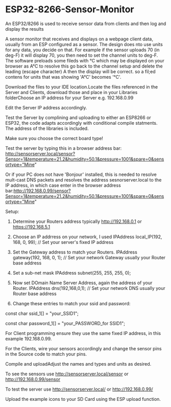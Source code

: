 # ESP32-8266-Sensor-Monitor
An ESP32/8266 is used to receive sensor data from clients and then log and display the results

A sensor monitor that receives and displays on a webpage client data, usually from an ESP configured as a sensor. The design does nto use units for any data, you decide on that. For example if the sensor uploads 70 (in deg-F) it will display 70, you then need to set the channel units to deg-F. The software preloads some fileds with °C which may be displayed on your browser as A°C to resolve this go back to the channel setup and delete the leading (escape character) A then the display will be correct. so a fil;ed contens for units that was showing 'A°C' becomes '°C'.

Download the files to your IDE location.Locate the files referenced in the Server and Clients, download those and place in your Libraries folderChoose an IP address for your Server e.g. 192.168.0.99

Edit the Server IP address accordingly.

Test the Server by complining and uploading to either an ESP8266 or ESP32, the code adapts accordingly with conditional compile statments. The address of the libraries is included.

Make sure you choose the correct board type!

Test the server by typing this in a browser address bar: http://sensorserver.local/sensor?Sensor=1&temperature=21.2&humidity=50.1&pressure=1001&spare=0&sensortype="Mine"

Or if your PC does not have 'Bonjour' installed, this is needed to resolve mult-cast DNS packets and resolves the address sesnorserver.local to the IP address, in which case enter in the browser address bar:http://192.168.0.99/sensor?Sensor=1&temperature=21.2&humidity=50.1&pressure=1001&spare=0&sensortype="Mine"

Setup:

1. Determine your Routers address typically http://192.168.0.1 or https://192.168.5.1

2. Choose an IP addrress on your network, I used IPAddress local_IP(192, 168, 0, 99); // Set your server's fixed IP address

3. Set the Gateway address to match your Routers. IPAddress gateway(192, 168, 0, 1);  // Set your network Gateway usually your Router base address

4. Set a sub-net mask IPAddress subnet(255, 255, 255, 0); 

5. Now set DOmain Name Server Address, again the address of your Router. IPAddress dns(192,168,0,1); // Set your network DNS usually your Router base address

6. Change these entries to match your ssid and password:

const char ssid_1[]     = "your_SSID1";

const char password_1[] = "your_PASSWORD_for SSID1";

For Client programming ensure they use the same fixed IP address, in this example 192.168.0.99.

For the Clients, wire your sensors accordingly and change the sensor pins in the Source code to match your pins.

Compile and uploadAdjust the names and types and units as desired.

To see the sensors use http://sensorserver.local/sensor or http://192.168.0.99/sensor

To test the server use http://sensorserver.local/ or http://192.168.0.99/

Upload the example icons to your SD Card using the ESP upload function.

